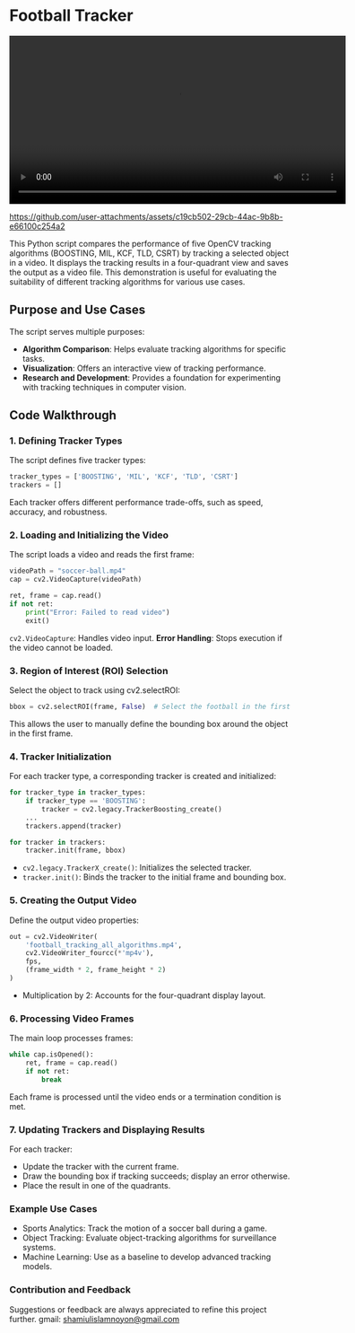 # Football Tracker

<video width="600" controls>
  <source src=".//football_tracking_all_algorithms.mp4" type="video/mp4">
  Your browser does not support the video tag.
</video>


https://github.com/user-attachments/assets/c19cb502-29cb-44ac-9b8b-e66100c254a2

This Python script compares the performance of five OpenCV tracking algorithms (BOOSTING, MIL, KCF, TLD, CSRT) by tracking a selected object in a video. It displays the tracking results in a four-quadrant view and saves the output as a video file. This demonstration is useful for evaluating the suitability of different tracking algorithms for various use cases.

## Purpose and Use Cases
The script serves multiple purposes:

- **Algorithm Comparison**: Helps evaluate tracking algorithms for specific tasks.
- **Visualization**: Offers an interactive view of tracking performance.
- **Research and Development**: Provides a foundation for experimenting with tracking techniques in computer vision.

## Code Walkthrough
### 1. Defining Tracker Types
The script defines five tracker types:
```python
tracker_types = ['BOOSTING', 'MIL', 'KCF', 'TLD', 'CSRT']
trackers = []
```
Each tracker offers different performance trade-offs, such as speed, accuracy, and robustness.

### 2. Loading and Initializing the Video
The script loads a video and reads the first frame:
```python
videoPath = "soccer-ball.mp4"
cap = cv2.VideoCapture(videoPath)

ret, frame = cap.read()
if not ret:
    print("Error: Failed to read video")
    exit()

```
`cv2.VideoCapture`: Handles video input.
**Error Handling**: Stops execution if the video cannot be loaded.

### 3. Region of Interest (ROI) Selection
Select the object to track using cv2.selectROI:

```python
bbox = cv2.selectROI(frame, False)  # Select the football in the first frame
```
This allows the user to manually define the bounding box around the object in the first frame.

### 4. Tracker Initialization
For each tracker type, a corresponding tracker is created and initialized:
```python
for tracker_type in tracker_types:
    if tracker_type == 'BOOSTING':
        tracker = cv2.legacy.TrackerBoosting_create()
    ...
    trackers.append(tracker)

for tracker in trackers:
    tracker.init(frame, bbox)

```
* `cv2.legacy.TrackerX_create()`: Initializes the selected tracker.
* `tracker.init()`: Binds the tracker to the initial frame and bounding box.

### 5. Creating the Output Video
Define the output video properties:
```python
out = cv2.VideoWriter(
    'football_tracking_all_algorithms.mp4',
    cv2.VideoWriter_fourcc(*'mp4v'),
    fps,
    (frame_width * 2, frame_height * 2)
)
```
* Multiplication by 2: Accounts for the four-quadrant display layout.

### 6. Processing Video Frames
The main loop processes frames:
```python
while cap.isOpened():
    ret, frame = cap.read()
    if not ret:
        break

```
Each frame is processed until the video ends or a termination condition is met.

### 7. Updating Trackers and Displaying Results
For each tracker:
* Update the tracker with the current frame.
* Draw the bounding box if tracking succeeds; display an error otherwise.
* Place the result in one of the quadrants.

### Example Use Cases
* Sports Analytics: Track the motion of a soccer ball during a game.
* Object Tracking: Evaluate object-tracking algorithms for surveillance systems.
* Machine Learning: Use as a baseline to develop advanced tracking models.

### Contribution and Feedback
Suggestions or feedback are always appreciated to refine this project further. 
gmail: shamiulislamnoyon@gmail.com
